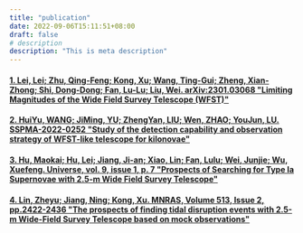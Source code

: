```yaml
---
title: "publication"
date: 2022-09-06T15:11:51+08:00
draft: false
# description
description: "This is meta description"
---
```


  
#### [1. Lei, Lei; Zhu, Qing-Feng; Kong, Xu; Wang, Ting-Gui; Zheng, Xian-Zhong; Shi, Dong-Dong; Fan, Lu-Lu; Liu, Wei. arXiv:2301.03068 "Limiting Magnitudes of the Wide Field Survey Telescope (WFST)"](https://ui.adsabs.harvard.edu/abs/2023arXiv230103068L/abstract)
 

#### [2. HuiYu, WANG; JiMing, YU; ZhengYan, LIU; Wen, ZHAO; YouJun, LU. SSPMA-2022-0252 "Study of the detection capability and observation strategy of WFST-like telescope for kilonovae"](https://ui.adsabs.harvard.edu/abs/2023SSPMA..53y9511H/abstract)


#### [3. Hu, Maokai; Hu, Lei; Jiang, Ji-an; Xiao, Lin; Fan, Lulu; Wei, Junjie; Wu, Xuefeng. Universe, vol. 9, issue 1, p. 7 "Prospects of Searching for Type Ia Supernovae with 2.5-m Wide Field Survey Telescope"](https://ui.adsabs.harvard.edu/abs/2022Univ....9....7H/abstract)
  


#### [4. Lin, Zheyu; Jiang, Ning; Kong, Xu. MNRAS, Volume 513, Issue 2, pp.2422-2436 "The prospects of finding tidal disruption events with 2.5-m Wide-Field Survey Telescope based on mock observations"](https://ui.adsabs.harvard.edu/abs/2022MNRAS.513.2422L/abstract)
